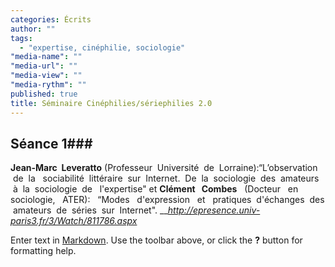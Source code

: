 ```yaml
---
categories: Écrits
author: ""
tags: 
  - "expertise, cinéphilie, sociologie"
"media-name": ""
"media-url": ""
"media-view": ""
"media-rythm": ""
published: true
title: Séminaire Cinéphilies/sériephilies 2.0
---
```




## Séance 1### 
**Jean-Marc  Leveratto** (Professeur  Université  de  Lorraine):“L’observation  de  la   sociabilité  littéraire  sur  Internet.  De  la  sociologie  des  amateurs  à  la  sociologie  de   l'expertise" et **Clément   Combes**   (Docteur   en   sociologie,   ATER):   “Modes   d'expression   et   pratiques  d'échanges  des  amateurs  de  séries  sur  Internet". 
___http://epresence.univ-paris3.fr/3/Watch/811786.aspx_



Enter text in [Markdown](http://daringfireball.net/projects/markdown/). Use the toolbar above, or click the **?** button for formatting help.
